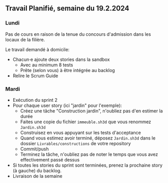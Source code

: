 ## Travail Planifié, semaine du 19.2.2024

### Lundi 

Pas de cours en raison de la tenue du concours d'admission dans les locaux de la filière.

Le travail demandé à domicile:

- Chacun·e ajoute deux stories dans la sandbox
  - Avec au minimum 8 tests
  - Prête (selon vous) à être intégrée au backlog
- Relire le Scrum Guide

### Mardi 

- Exécution du sprint 2
- Pour chaque user story (ici "jardin" pour l'exemple):
  - Créez une tâche "Construction jardin", n'oubliez pas d'en estimer la durée
  - Faites une copie du fichier `immeuble.sh3d` que vous renommez `Jardin.sh3d`
  - Construisez en vous appuyant sur les tests d'acceptance
  - Quand vous estimez avoir terminé, déposez `Jardin.sh3d` dans le dossier `Livrables/constructions` de votre repository
  - Commit/push
  - Terminez la tâche, n'oubliez pas de noter le temps que vous avez effectivement passé dessus
- Si toutes les stories du sprint sont terminées, prenez la prochaine story (à gauche) du backlog.
- Livraison de la semaine